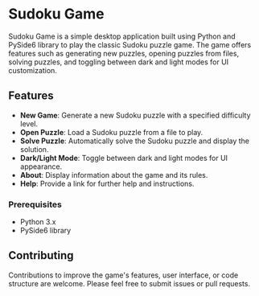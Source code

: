 # Sudoku Game

Sudoku Game is a simple desktop application built using Python and PySide6 library to play the classic Sudoku puzzle game. The game offers features such as generating new puzzles, opening puzzles from files, solving puzzles, and toggling between dark and light modes for UI customization.

## Features

- **New Game**: Generate a new Sudoku puzzle with a specified difficulty level.
- **Open Puzzle**: Load a Sudoku puzzle from a file to play.
- **Solve Puzzle**: Automatically solve the Sudoku puzzle and display the solution.
- **Dark/Light Mode**: Toggle between dark and light modes for UI appearance.
- **About**: Display information about the game and its rules.
- **Help**: Provide a link for further help and instructions.

### Prerequisites

- Python 3.x
- PySide6 library

## Contributing

Contributions to improve the game's features, user interface, or code structure are welcome. Please feel free to submit issues or pull requests.
